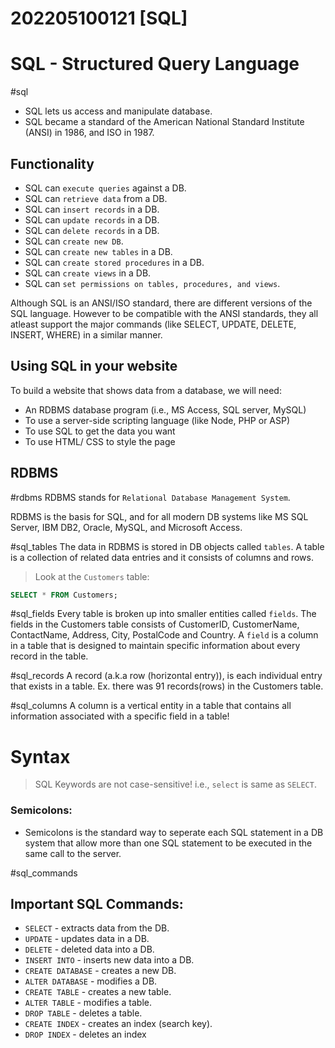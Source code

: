 # 202205100121 [SQL]

# SQL - Structured Query Language
#sql
- SQL lets us access and manipulate database.
- SQL became a standard of the American National Standard Institute (ANSI) in 1986, and ISO in 1987.


## Functionality

- SQL can `execute queries` against a DB.
- SQL can `retrieve data` from a DB.
- SQL can `insert records` in a DB.
- SQL can `update records` in a DB.
- SQL can `delete records` in a DB.
- SQL can `create new DB`.
- SQL can `create new tables` in a DB.
- SQL can `create stored procedures` in a DB.
- SQL can `create views` in a DB.
- SQL can `set permissions on tables, procedures, and views`.

Although SQL is an ANSI/ISO standard, there are different versions of the SQL language. However to be compatible with the ANSI standards, they all atleast support the major commands (like SELECT, UPDATE, DELETE, INSERT, WHERE) in a similar manner.

## Using SQL in your website
To build a website that shows data from a database, we will need:

- An RDBMS database program (i.e., MS Access, SQL server, MySQL)
- To use a server-side scripting language (like Node, PHP or ASP)
- To use SQL to get the data you want
- To use HTML/ CSS to style the page


## RDBMS
#rdbms
RDBMS stands for `Relational Database Management System`.

RDBMS is the basis for SQL, and for all modern DB systems like MS SQL Server, IBM DB2, Oracle, MySQL, and Microsoft Access.

#sql_tables
The data in RDBMS is stored in DB objects called `tables`. A table is a collection of related data entries and it consists of columns and rows.

> Look at the `Customers` table:
```sql
SELECT * FROM Customers;
```

#sql_fields
Every table is broken up into smaller entities called `fields`. The fields in the Customers table consists of CustomerID, CustomerName, ContactName, Address, City, PostalCode and Country.
A `field` is a column in a table that is designed to maintain specific information about every record in the table.


#sql_records
A record (a.k.a row (horizontal entry)), is each individual entry that exists in a table. Ex. there was 91 records(rows) in the Customers table. 

#sql_columns
A column is a vertical entity in a table that contains all information associated with a specific field in a table!



# Syntax

> SQL Keywords are not case-sensitive! i.e., `select` is same as `SELECT`.

### Semicolons:
- Semicolons is the standard way to seperate each SQL statement in a DB system that allow more than one SQL statement to be executed in the same call to the server.


#sql_commands
## Important SQL Commands:

- `SELECT` - extracts data from the DB.
- `UPDATE` - updates data in a DB.
- `DELETE` - deleted data into a DB.
- `INSERT INTO` - inserts new data into a DB.
- `CREATE DATABASE` - creates a new DB.
- `ALTER DATABASE` - modifies a DB.
- `CREATE TABLE` - creates a new table.
- `ALTER TABLE` - modifies a table.
- `DROP TABLE` - deletes a table.
- `CREATE INDEX` - creates an index (search key).
- `DROP INDEX` - deletes an index

